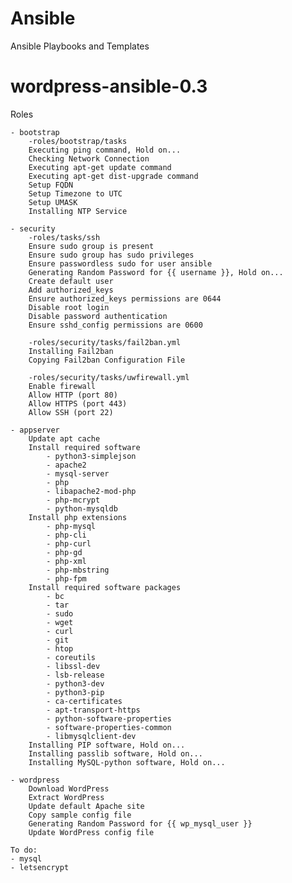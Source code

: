 # Ansible
Ansible Playbooks and Templates

# wordpress-ansible-0.3

Roles

    - bootstrap
        -roles/bootstrap/tasks
        Executing ping command, Hold on...
        Checking Network Connection
        Executing apt-get update command
        Executing apt-get dist-upgrade command
        Setup FQDN
        Setup Timezone to UTC
        Setup UMASK
        Installing NTP Service

    - security
        -roles/tasks/ssh
        Ensure sudo group is present
        Ensure sudo group has sudo privileges
        Ensure passwordless sudo for user ansible
        Generating Random Password for {{ username }}, Hold on...
        Create default user
        Add authorized_keys
        Ensure authorized_keys permissions are 0644
        Disable root login
        Disable password authentication
        Ensure sshd_config permissions are 0600

        -roles/security/tasks/fail2ban.yml
        Installing Fail2ban
        Copying Fail2ban Configuration File

        -roles/security/tasks/uwfirewall.yml
        Enable firewall
        Allow HTTP (port 80)
        Allow HTTPS (port 443)
        Allow SSH (port 22)

    - appserver
        Update apt cache
        Install required software
            - python3-simplejson
            - apache2
            - mysql-server
            - php
            - libapache2-mod-php
            - php-mcrypt
            - python-mysqldb
        Install php extensions
            - php-mysql
            - php-cli
            - php-curl
            - php-gd
            - php-xml
            - php-mbstring
            - php-fpm
        Install required software packages
            - bc
            - tar
            - sudo
            - wget
            - curl
            - git
            - htop
            - coreutils
            - libssl-dev
            - lsb-release
            - python3-dev
            - python3-pip
            - ca-certificates
            - apt-transport-https
            - python-software-properties
            - software-properties-common
            - libmysqlclient-dev
        Installing PIP software, Hold on...
        Installing passlib software, Hold on...
        Installing MySQL-python software, Hold on...

    - wordpress
        Download WordPress
        Extract WordPress
        Update default Apache site
        Copy sample config file
        Generating Random Password for {{ wp_mysql_user }}
        Update WordPress config file

    To do:
    - mysql
    - letsencrypt